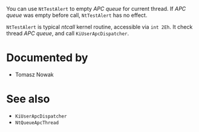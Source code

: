 You can use `NtTestAlert` to empty *APC queue* for current thread. If *APC queue* was empty before call, `NtTestAlert` has no effect.

`NtTestAlert` is typical *ntcall* kernel routine, accessible via `int 2Eh`. It check thread *APC queue*, and call `KiUserApcDispatcher`.

# Documented by

* Tomasz Nowak

# See also

* `KiUserApcDispatcher`
* `NtQueueApcThread`
